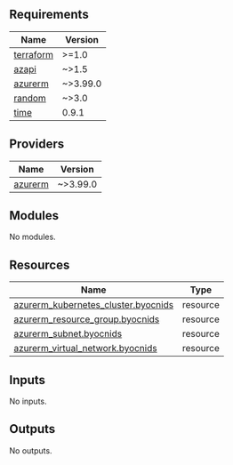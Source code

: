 ## Requirements

| Name | Version |
|------|---------|
| <a name="requirement_terraform"></a> [terraform](#requirement\_terraform) | >=1.0 |
| <a name="requirement_azapi"></a> [azapi](#requirement\_azapi) | ~>1.5 |
| <a name="requirement_azurerm"></a> [azurerm](#requirement\_azurerm) | ~>3.99.0 |
| <a name="requirement_random"></a> [random](#requirement\_random) | ~>3.0 |
| <a name="requirement_time"></a> [time](#requirement\_time) | 0.9.1 |

## Providers

| Name | Version |
|------|---------|
| <a name="provider_azurerm"></a> [azurerm](#provider\_azurerm) | ~>3.99.0 |

## Modules

No modules.

## Resources

| Name | Type |
|------|------|
| [azurerm_kubernetes_cluster.byocnids](https://registry.terraform.io/providers/hashicorp/azurerm/latest/docs/resources/kubernetes_cluster) | resource |
| [azurerm_resource_group.byocnids](https://registry.terraform.io/providers/hashicorp/azurerm/latest/docs/resources/resource_group) | resource |
| [azurerm_subnet.byocnids](https://registry.terraform.io/providers/hashicorp/azurerm/latest/docs/resources/subnet) | resource |
| [azurerm_virtual_network.byocnids](https://registry.terraform.io/providers/hashicorp/azurerm/latest/docs/resources/virtual_network) | resource |

## Inputs

No inputs.

## Outputs

No outputs.
